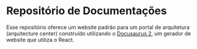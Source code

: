 # Repositório de Documentações

Esse repositório oferece um website padrão para um portal de arquitetura (arquitecture center) construído utilizando o [Docusaurus 2](https://docusaurus.io/), um gerador de website que utiliza o React.


